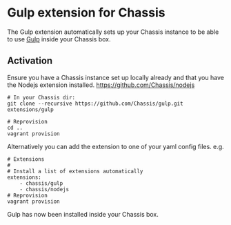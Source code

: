 # Gulp extension for Chassis
The Gulp extension automatically sets up your Chassis instance to be able to use [Gulp](https://github.com/gulpjs/gulp) inside your Chassis box.

## Activation
Ensure you have a Chassis instance set up locally already and that you have the Nodejs extension installed. https://github.com/Chassis/nodejs

```
# In your Chassis dir:
git clone --recursive https://github.com/Chassis/gulp.git extensions/gulp

# Reprovision
cd ..
vagrant provision
```

Alternatively you can add the extension to one of your yaml config files. e.g.
```
# Extensions
#
# Install a list of extensions automatically
extensions:
    - chassis/gulp
    - chassis/nodejs
# Reprovision
vagrant provision
```

Gulp has now been installed inside your Chassis box.
